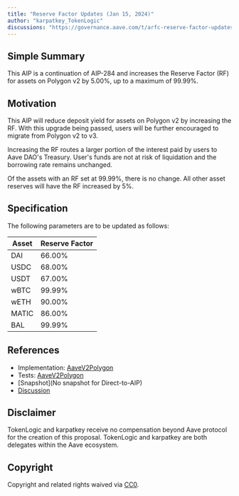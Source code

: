 ```yaml
---
title: "Reserve Factor Updates (Jan 15, 2024)"
author: "karpatkey_TokenLogic"
discussions: "https://governance.aave.com/t/arfc-reserve-factor-updates-polygon-aave-v2/13937"
---
```


## Simple Summary

This AIP is a continuation of AIP-284 and increases the Reserve Factor (RF) for assets on Polygon v2 by 5.00%, up to a maximum of 99.99%.

## Motivation

This AIP will reduce deposit yield for assets on Polygon v2 by increasing the RF. With this upgrade being passed, users will be further encouraged to migrate from Polygon v2 to v3.

Increasing the RF routes a larger portion of the interest paid by users to Aave DAO's Treasury. User's funds are not at risk of liquidation and the borrowing rate remains unchanged.

Of the assets with an RF set at 99.99%, there is no change. All other asset reserves will have the RF increased by 5%.

## Specification

The following parameters are to be updated as follows:

| Asset | Reserve Factor |
| ----- | -------------- |
| DAI   | 66.00%         |
| USDC  | 68.00%         |
| USDT  | 67.00%         |
| wBTC  | 99.99%         |
| wETH  | 90.00%         |
| MATIC | 86.00%         |
| BAL   | 99.99%         |

## References

- Implementation: [AaveV2Polygon](https://github.com/bgd-labs/aave-proposals-v3/blob/main/src/20240108_AaveV2Polygon_ReserveFactorUpdatesJan152024/AaveV2Polygon_ReserveFactorUpdatesJan152024_20240108.sol)
- Tests: [AaveV2Polygon](https://github.com/bgd-labs/aave-proposals-v3/blob/main/src/20240108_AaveV2Polygon_ReserveFactorUpdatesJan152024/AaveV2Polygon_ReserveFactorUpdatesJan152024_20240108.t.sol)
- [Snapshot](No snapshot for Direct-to-AIP)
- [Discussion](https://governance.aave.com/t/arfc-reserve-factor-updates-polygon-aave-v2/13937/14)

## Disclaimer

TokenLogic and karpatkey receive no compensation beyond Aave protocol for the creation of this proposal. TokenLogic and karpatkey are both delegates within the Aave ecosystem.

## Copyright

Copyright and related rights waived via [CC0](https://creativecommons.org/publicdomain/zero/1.0/).
